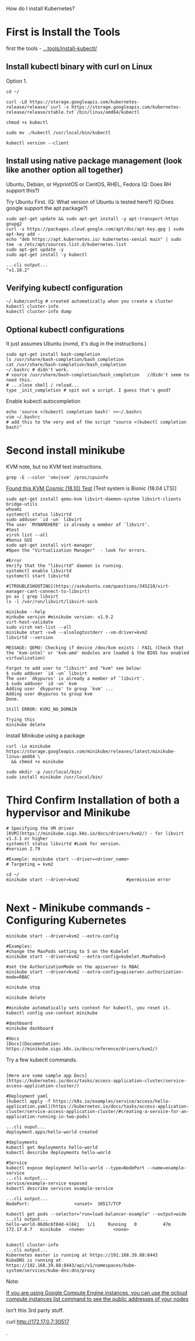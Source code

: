 How do I install Kubernetes?

# First is Install the Tools

first the tools - [...tools/install-kubectl/](https://kubernetes.io/docs/tasks/tools/install-kubectl/)


## Install kubectl binary with curl on Linux
Option 1.
```
cd ~/

curl -LO https://storage.googleapis.com/kubernetes-release/release/`curl -s https://storage.googleapis.com/kubernetes-release/release/stable.txt`/bin/linux/amd64/kubectl

chmod +x kubectl

sudo mv ./kubectl /usr/local/bin/kubectl

kubectl version --client

```

## Install using native package management (look like another option all together)

Ubuntu, Debian, or HypriotOS or CentOS, RHEL, Fedora (Q: Does RH support this?)

Try Ubuntu First. (Q: What version of Ubuntu is tested here?)
(Q:Does google support the apt package?)
```
sudo apt-get update && sudo apt-get install -y apt-transport-https gnupg2
curl -s https://packages.cloud.google.com/apt/doc/apt-key.gpg | sudo apt-key add -
echo "deb https://apt.kubernetes.io/ kubernetes-xenial main" | sudo tee -a /etc/apt/sources.list.d/kubernetes.list
sudo apt-get update -y
sudo apt-get install -y kubectl

...cli output...
"v1.18.2"

```



## Verifying kubectl configuration


```
~/.kube/config # created automatically when you create a cluster
kubectl cluster-info
kubectl cluster-info dump
```


## Optional kubectl configurations
It just assumes Ubuntu (nvmd, it's dug in the instructions.)

```
sudo apt-get install bash-completion
ls /usr/share/bash-completion/bash_completion
cat /usr/share/bash-completion/bash_completion
~/.bashrc # didn't work.
# source /usr/share/bash-completion/bash_completion   //Didn't seem to need this.
# ...close shell / reload...
type _init_completion # spit out a script. I guess that's good?
```

Enable kubectl autocompletion

```
echo 'source <(kubectl completion bash)' >>~/.bashrc
vim ~/.bashrc
# add this to the very end of the script "source <(kubectl completion bash)"
```



# Second install minikube
KVM note, but no KVM test instructions.
```
grep -E --color 'vmx|svm' /proc/cpuinfo
```

[Found this KVM Cosmic (18.10) Test](https://help.ubuntu.com/community/KVM/Installation)
[Test system is Bionic (18.04 LTS)]
```
sudo apt-get install qemu-kvm libvirt-daemon-system libvirt-clients bridge-utils
whoami
systemctl status libvirtd
sudo adduser `id -un` libvirt
The user `MYNAMEHERE' is already a member of `libvirt'.
#test
virsh list --all
#bonus GUI
sudo apt-get install virt-manager
#Open the "Virtualization Manager"  - look for errors.

#Error
Verify that the "libvirtd" daemon is running.
systemctl enable libvirtd
systemctl start libvirtd

#[TROUBLESHOOTING](https://askubuntu.com/questions/345218/virt-manager-cant-connect-to-libvirt)
ps ax | grep libvirt
ls -l /var/run/libvirt/libvirt-sock

minikube --help
minkube version #minikube version: v1.9.2
virt-host-validate
sudo virsh net-list --all
minikube start -v=8 --alsologtostderr --vm-driver=kvm2
libvirtd --version

MESSAGE: QEMU: Checking if device /dev/kvm exists : FAIL (Check that the 'kvm-intel' or 'kvm-amd' modules are loaded & the BIOS has enabled virtualization)

Forgot to add user to "libvirt" and "kvm" see below:
$ sudo adduser `id -un` libvirt
The user `dkypuros' is already a member of `libvirt'.
$ sudo adduser `id -un` kvm
Adding user `dkypuros' to group `kvm' ...
Adding user dkypuros to group kvm
Done.

Still ERROR: KVM2_NO_DOMAIN

Trying this
minikube delete

```






Install Minikube using a package

```
curl -Lo minikube https://storage.googleapis.com/minikube/releases/latest/minikube-linux-amd64 \
  && chmod +x minikube

sudo mkdir -p /usr/local/bin/
sudo install minikube /usr/local/bin/
```


# Third Confirm Installation of both a hypervisor and Minikube

```
# Specifying the VM driver
[KVM](https://minikube.sigs.k8s.io/docs/drivers/kvm2/) - for libvirt v1.3.1 or higher
systemctl status libvirtd #Look for version.
#version 2.79

#Example: minikube start --driver=<driver_name>
# Targeting = kvm2

cd ~/
minikube start --driver=kvm2                  #permission error


```

# Next - Minikube commands - Configuring Kubernetes

```
minikube start --driver=kvm2 --extra-config

#Examples:
#change the MaxPods setting to 5 on the Kubelet
minikube start --driver=kvm2 --extra-config=kubelet.MaxPods=5

#set the AuthorizationMode on the apiserver to RBAC
minikube start --driver=kvm2 --extra-config=apiserver.authorization-mode=RBAC

minikube stop

minikube delete

#minikube automatically sets context for kubectl, you reset it.
kubectl config use-context minikube

#dashboard
minikube dashboard

#docs
[Docs](Documentation: https://minikube.sigs.k8s.io/docs/reference/drivers/kvm2/)
```

Try a few kubectl commands.
```

[Here are some sample app Docs](https://kubernetes.io/docs/tasks/access-application-cluster/service-access-application-cluster/)

#Deployment yaml
[kubectl apply -f https://k8s.io/examples/service/access/hello-application.yaml](https://kubernetes.io/docs/tasks/access-application-cluster/service-access-application-cluster/#creating-a-service-for-an-application-running-in-two-pods)

...cli ouput...
deployment.apps/hello-world created

#deployments
kubectl get deployments hello-world
kubectl describe deployments hello-world

#Service
kubectl expose deployment hello-world --type=NodePort --name=example-service
...cli output...
service/example-service exposed
kubectl describe services example-service

...cli output...
NodePort:                 <unset>  30517/TCP

kubectl get pods --selector="run=load-balancer-example" --output=wide
...cli output...
hello-world-86d6c6f84d-kl6kj   1/1     Running   0          47m   172.17.0.7   minikube   <none>           <none>


kubectl cluster-info
...cli output...
Kubernetes master is running at https://192.168.39.88:8443
KubeDNS is running at https://192.168.39.88:8443/api/v1/namespaces/kube-system/services/kube-dns:dns/proxy

```


Note:

[If you are using Google Compute Engine instances, you can use the gcloud compute instances list command to see the public addresses of your nodes](https://kubernetes.io/docs/tasks/access-application-cluster/service-access-application-cluster/#creating-a-service-for-an-application-running-in-two-pods)

Isn't this 3rd party stuff.


curl http://172.17.0.7:30517






.
